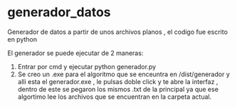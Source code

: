 # generador_datos
Generador de datos a partir de unos archivos planos , el codigo fue escrito en python

El generador se puede ejecutar de 2 maneras:
  1. Entrar por cmd y ejecutar python generador.py
  2. Se creo un .exe para el algoritmo que se enceuntra en /dist/generador y alli esta el generador.exe , le pulsas doble click y te abre la interfaz , 
  dentro de este se pegaron los mismos .txt de la principal ya que ese algortimo lee los archivos que se encuentran en la carpeta actual.
